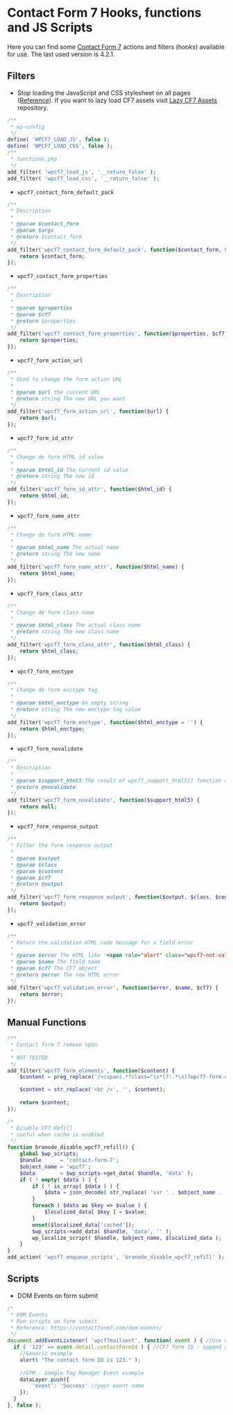 # Contact Form 7 Hooks, functions and JS Scripts

Here you can find some [Contact Form 7](https://wordpress.org/plugins/contact-form-7/) actions and filters (hooks) available for use. The last used version is 4.2.1.

## Filters

- Stop loading the JavaScript and CSS stylesheet on all pages ([Reference](https://contactform7.com/loading-javascript-and-stylesheet-only-when-it-is-necessary/)). If you want to lazy load CF7 assets visit [Lazy CF7 Assets](https://github.com/luizlopescom/lazy-cf7-assets) repository.

```php
/**
 * wp-config
 */
define( 'WPCF7_LOAD_JS', false );
define( 'WPCF7_LOAD_CSS', false );
/**
 * functions.php
 */
add_filter( 'wpcf7_load_js', '__return_false' );
add_filter( 'wpcf7_load_css', '__return_false' );
```

- `wpcf7_contact_form_default_pack`

```php
/**
 * Description
 *
 * @param $contact_form
 * @param $args
 * @return $contact_form
 */
add_filter('wpcf7_contact_form_default_pack', function($contact_form, $args) {
    return $contact_form;
});
```

- `wpcf7_contact_form_properties`

```php
/**
 * Description
 *
 * @param $properties
 * @param $cf7
 * @return $properties
 */
add_filter('wpcf7_contact_form_properties', function($properties, $cf7) {
    return $properties;
});
```

- `wpcf7_form_action_url`

```php
/**
 * Used to change the form action URL
 *
 * @param $url the current URL
 * @return string The new URL you want
 */
add_filter('wpcf7_form_action_url', function($url) {
    return $url;
});
```

- `wpcf7_form_id_attr`

```php
/**
 * Change de form HTML id value
 *
 * @param $html_id The current id value
 * @return string The new id
 */
add_filter('wpcf7_form_id_attr', function($html_id) {
    return $html_id;
});
```

- `wpcf7_form_name_attr`

```php
/**
 * Change de form HTML name
 *
 * @param $html_name The actual name
 * @return string The new name
 */
add_filter('wpcf7_form_name_attr', function($html_name) {
    return $html_name;
});
```

- `wpcf7_form_class_attr`

```php
/**
 * Change de form class name
 *
 * @param $html_class The actual class name
 * @return string The new class name
 */
add_filter('wpcf7_form_class_attr', function($html_class) {
    return $html_class;
});
```

- `wpcf7_form_enctype`

```php
/**
 * Change de form enctype tag
 *
 * @param $html_enctype An empty string
 * @return string The new enctype tag value
 */
add_filter('wpcf7_form_enctype', function($html_enctype = '') {
    return $html_enctype;
});
```

- `wpcf7_form_novalidate`

```php
/**
 * Description
 *
 * @param $support_html5 The result of wpcf7_support_html5() function call
 * @return @novalidate
 */
add_filter('wpcf7_form_novalidate', function($support_html5) {
    return null;
});
```

- `wpcf7_form_response_output`

```php
/**
 * Filter the form response output
 *
 * @param $output 
 * @param $class 
 * @param $content 
 * @param $cf7 
 * @return @output
 */
add_filter('wpcf7_form_response_output', function($output, $class, $content, $cf7) {
    return $output;
});
```

- `wpcf7_validation_error`

```php
/**
 * Return the validation HTML code message for a field error
 *
 * @param $error The HTML like '<span role="alert" class="wpcf7-not-valid-tip">%s</span>
 * @param $name The field name
 * @param $cf7 The CF7 object
 * @return @error The new HTML error
 */
add_filter('wpcf7_validation_error', function($error, $name, $cf7) {
    return $error;
});
```

## Manual Functions

```php
/**
 * Contact form 7 remove span
 *
 * NOT TESTED
 */
add_filter('wpcf7_form_elements', function($content) {
    $content = preg_replace('/<(span).*?class="\s*(?:.*\s)?wpcf7-form-control-wrap(?:\s[^"]+)?\s*"[^\>]*>(.*)<\/\1>/i', '\2', $content);

    $content = str_replace('<br />', '', $content);
        
    return $content;
});
```

```php
/*
 * Disable CF7 Refill
 * useful when cache is enabled
 */
function branode_disable_wpcf7_refill() {
	global $wp_scripts;
	$handle      = 'contact-form-7';
	$object_name = 'wpcf7';
	$data        = $wp_scripts->get_data( $handle, 'data' );
	if ( ! empty( $data ) ) {
		if ( ! is_array( $data ) ) {
			$data = json_decode( str_replace( 'var ' . $object_name . ' = ', '', substr( $data, 0, - 1 ) ), true );
		}
		foreach ( $data as $key => $value ) {
			$localized_data[ $key ] = $value;
		}
		unset($localized_data['cached']);
		$wp_scripts->add_data( $handle, 'data', '' );
		wp_localize_script( $handle, $object_name, $localized_data );
	}
}
add_action( 'wpcf7_enqueue_scripts', 'branode_disable_wpcf7_refill' );
```

## Scripts

- DOM Events on form submit

```javascript
/*
 * DOM Events
 * Run scripts on form submit
 * Reference: https://contactform7.com/dom-events/
 */
document.addEventListener( 'wpcf7mailsent', function( event ) { //Use mailsent instead of submit to prevent false positives
  if ( '123' == event.detail.contactFormId ) { //CF7 form ID - append as many forms as you need changing the ID
	//Generic example
	alert( "The contact form ID is 123." );
	
	//GTM - Google Tag Manager Event example
	dataLayer.push({
		'event': 'Success' //your event name
	});
  }
}, false );
```
